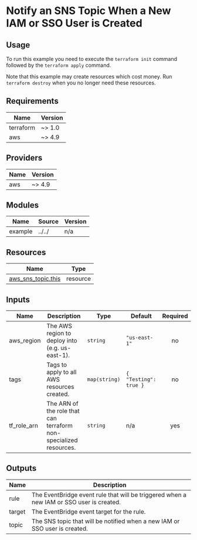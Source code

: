 # Notify an SNS Topic When a New IAM or SSO User is Created #

## Usage ##

To run this example you need to execute the `terraform init` command
followed by the `terraform apply` command.

Note that this example may create resources which cost money. Run
`terraform destroy` when you no longer need these resources.

## Requirements ##

| Name | Version |
|------|---------|
| terraform | ~> 1.0 |
| aws | ~> 4.9 |

## Providers ##

| Name | Version |
|------|---------|
| aws | ~> 4.9 |

## Modules ##

| Name | Source | Version |
|------|--------|---------|
| example | ../../ | n/a |

## Resources ##

| Name | Type |
|------|------|
| [aws_sns_topic.this](https://registry.terraform.io/providers/hashicorp/aws/latest/docs/resources/sns_topic) | resource |

## Inputs ##

| Name | Description | Type | Default | Required |
|------|-------------|------|---------|:--------:|
| aws_region | The AWS region to deploy into (e.g. us-east-1). | `string` | `"us-east-1"` | no |
| tags | Tags to apply to all AWS resources created. | `map(string)` | ```{ "Testing": true }``` | no |
| tf\_role\_arn | The ARN of the role that can terraform non-specialized resources. | `string` | n/a | yes |

## Outputs ##

| Name | Description |
|------|-------------|
| rule | The EventBridge event rule that will be triggered when a new IAM or SSO user is created. |
| target | The EventBridge event target for the rule. |
| topic | The SNS topic that will be notified when a new IAM or SSO user is created. |
